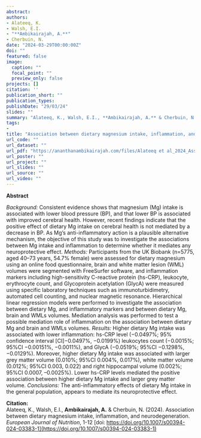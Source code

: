 ```yaml
---
abstract: 
authors:
- Alateeq, K.
- Walsh, E.I.
- "**Ambikairajah, A.**"
- Cherbuin, N.
date: "2024-03-29T00:00:00Z"
doi: ""
featured: false
image:
  caption: ""
  focal_point: ""
  preview_only: false
projects: []
citation: ''
publication_short: ""
publication_types: 
publishDate: "29/03/24"
slides: ""
summary: "Alateeq, K., Walsh, E.I., **Ambikairajah, A.** & Cherbuin, N. (2024). Association between dietary magnesium intake, inflammation, and neurodegeneration. *European Journal of Nutrition*, 1-12 [doi: https://doi.org/10.1007/s00394-024-03383-1](https://doi.org/10.1007/s00394-024-03383-1)"
tags:
- 
title: "Association between dietary magnesium intake, inflammation, and neurodegeneration"
url_code: ""
url_dataset: ""
url_pdf: "https://ananthanambikairajah.com/files/Alateeq et al_2024_Association between dietary magnesium intake, inflammation, and neurodegenerationEuropean Journal of Nutrition.pdf"
url_poster: ""
url_project: ""
url_slides: ""
url_source: ""
url_video: ""
---
```


**Abstract**   

*Background:* Consistent evidence shows that magnesium (Mg) intake is associated with lower blood pressure (BP), and that lower BP is associated with improved cerebral health. However, recent findings indicate that the positive effect of dietary Mg intake on cerebral health is not mediated by a decrease in BP. As Mg’s anti-inflammatory action is a plausible alternative mechanism, the objective of this study was to investigate the associations between Mg intake and inflammation to determine whether it mediates any neuroprotective effect. *Methods:* Participants from the UK Biobank (n=5775, aged 40–73 years, 54.7% female) were assessed for dietary magnesium using an online food questionnaire, brain and white matter lesion (WML) volumes were segmented with FreeSurfer software, and inflammation markers including high-sensitivity C-reactive protein (hs-CRP), leukocyte, erythrocyte count, and Glycoprotein acetylation (GlycA) were measured using specific laboratory techniques such as immunoturbidimetry, automated cell counting, and nuclear magnetic resonance. Hierarchical linear regression models were performed to investigate the association between dietary Mg, and inflammatory markers and between dietary Mg, brain and WMLs volumes. Mediation analysis was performed to test a possible mediation role of inflammation on the association between dietary Mg and brain and WMLs volumes. *Results:* Higher dietary Mg intake was associated with lower inflammation: hs-CRP level (−0.0497%; 95% confidence interval [CI]−0.0497%, −0.0199%) leukocytes count (−0.0015%; 95%CI −0.00151%, −0.0011%), and GlycA (−0.0519%; 95%CI −0.1298%, −0.0129%). Moreover, higher dietary Mg intake was associated with larger grey matter volume (0.010%; 95%CI 0.004%, 0.017%), white matter volume (0.012%; 95%CI 0.003, 0.022) and right hippocampal volume (0.002%; 95%CI 0.0007, –0.0025%). Lower hs-CRP levels mediated the positive association between higher dietary Mg intake and larger grey matter volume. *Conclusions:* The anti-inflammatory effects of dietary Mg intake in the general population, appears to mediate its neuroprotective effect.

**Citation:**    
Alateeq, K., Walsh, E.I., **Ambikairajah, A.** & Cherbuin, N. (2024). Association between dietary magnesium intake, inflammation, and neurodegeneration. *European Journal of Nutrition*, 1-12 [doi: https://doi.org/10.1007/s00394-024-03383-1](https://doi.org/10.1007/s00394-024-03383-1)
